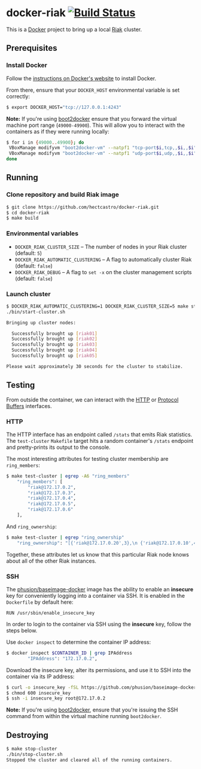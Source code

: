 # docker-riak [![Build Status](https://secure.travis-ci.org/hectcastro/docker-riak.png?branch=develop)](http://travis-ci.org/hectcastro/docker-riak)

This is a [Docker](http://docker.io) project to bring up a local
[Riak](https://github.com/basho/riak) cluster.

## Prerequisites

### Install Docker

Follow the [instructions on Docker's website](https://www.docker.io/gettingstarted/#h_installation)
to install Docker.

From there, ensure that your `DOCKER_HOST` environmental variable is set
correctly:

```bash
$ export DOCKER_HOST="tcp://127.0.0.1:4243"
```

**Note:** If you're using [boot2docker](https://github.com/boot2docker/boot2docker)
ensure that you forward the virtual machine port range (`49000-49900`). This
will allow you to interact with the containers as if they were running
locally:

```bash
$ for i in {49000..49900}; do
 VBoxManage modifyvm "boot2docker-vm" --natpf1 "tcp-port$i,tcp,,$i,,$i";
 VBoxManage modifyvm "boot2docker-vm" --natpf1 "udp-port$i,udp,,$i,,$i";
done
```

## Running

### Clone repository and build Riak image

```bash
$ git clone https://github.com/hectcastro/docker-riak.git
$ cd docker-riak
$ make build
```

### Environmental variables

- `DOCKER_RIAK_CLUSTER_SIZE` – The number of nodes in your Riak cluster
  (default: `5`)
- `DOCKER_RIAK_AUTOMATIC_CLUSTERING` – A flag to automatically cluster Riak
  (default: `false`)
- `DOCKER_RIAK_DEBUG` – A flag to `set -x` on the cluster management scripts
  (default: `false`)

### Launch cluster

```bash
$ DOCKER_RIAK_AUTOMATIC_CLUSTERING=1 DOCKER_RIAK_CLUSTER_SIZE=5 make start-cluster
./bin/start-cluster.sh

Bringing up cluster nodes:

  Successfully brought up [riak01]
  Successfully brought up [riak02]
  Successfully brought up [riak03]
  Successfully brought up [riak04]
  Successfully brought up [riak05]

Please wait approximately 30 seconds for the cluster to stabilize.
```

## Testing

From outside the container, we can interact with the
[HTTP](http://docs.basho.com/riak/latest/dev/references/http/) or
[Protocol Buffers](http://docs.basho.com/riak/latest/dev/references/protocol-buffers/)
interfaces.

### HTTP

The HTTP interface has an endpoint called `/stats` that emits Riak
statistics. The `test-cluster` `Makefile` target hits a random container's
`/stats` endpoint and pretty-prints its output to the console.

The most interesting attributes for testing cluster membership are
`ring_members`:

```bash
$ make test-cluster | egrep -A6 "ring_members"
    "ring_members": [
        "riak@172.17.0.2",
        "riak@172.17.0.3",
        "riak@172.17.0.4",
        "riak@172.17.0.5",
        "riak@172.17.0.6"
    ],
```

And `ring_ownership`:

```bash
$ make test-cluster | egrep "ring_ownership"
    "ring_ownership": "[{'riak@172.17.0.20',3},\n {'riak@172.17.0.10',4},\n {'riak@172.17.0.21',3},\n {'riak@172.17.0.11',4},\n {'riak@172.17.0.2',3},\n {'riak@172.17.0.12',4},\n {'riak@172.17.0.3',3},\n {'riak@172.17.0.13',4},\n {'riak@172.17.0.4',3},\n {'riak@172.17.0.14',3},\n {'riak@172.17.0.5',3},\n {'riak@172.17.0.15',3},\n {'riak@172.17.0.6',3},\n {'riak@172.17.0.16',3},\n {'riak@172.17.0.7',3},\n {'riak@172.17.0.17',3},\n {'riak@172.17.0.8',3},\n {'riak@172.17.0.18',3},\n {'riak@172.17.0.9',3},\n {'riak@172.17.0.19',3}]",
```

Together, these attributes let us know that this particular Riak node knows
about all of the other Riak instances.

### SSH

The [phusion/baseimage-docker](https://github.com/phusion/baseimage-docker)
image has the ability to enable an __insecure__ key for conveniently logging
into a container via SSH. It is enabled in the `Dockerfile` by default here:

```docker
RUN /usr/sbin/enable_insecure_key
```

In order to login to the container via SSH using the __insecure__ key, follow
the steps below.

Use `docker inspect` to determine the container IP address:

```bash
$ docker inspect $CONTAINER_ID | grep IPAddress
        "IPAddress": "172.17.0.2",
```

Download the insecure key, alter its permissions, and use it to SSH into the
container via its IP address:

```bash
$ curl -o insecure_key -fSL https://github.com/phusion/baseimage-docker/raw/master/image/insecure_key
$ chmod 600 insecure_key
$ ssh -i insecure_key root@172.17.0.2
```

**Note:** If you're using
[boot2docker](https://github.com/boot2docker/boot2docker), ensure that you're
issuing the SSH command from within the virtual machine running `boot2docker`.

## Destroying

```bash
$ make stop-cluster
./bin/stop-cluster.sh
Stopped the cluster and cleared all of the running containers.
```
